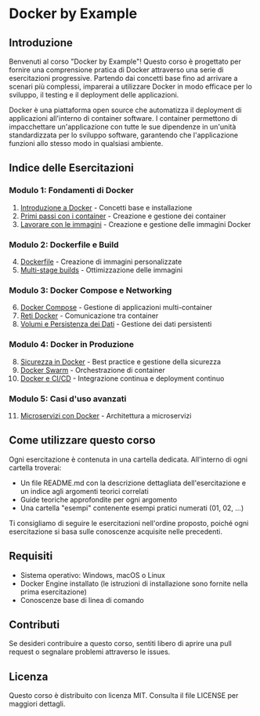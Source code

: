 # Docker by Example

## Introduzione

Benvenuti al corso "Docker by Example"! Questo corso è progettato per fornire una comprensione pratica di Docker attraverso una serie di esercitazioni progressive. Partendo dai concetti base fino ad arrivare a scenari più complessi, imparerai a utilizzare Docker in modo efficace per lo sviluppo, il testing e il deployment delle applicazioni.

Docker è una piattaforma open source che automatizza il deployment di applicazioni all'interno di container software. I container permettono di impacchettare un'applicazione con tutte le sue dipendenze in un'unità standardizzata per lo sviluppo software, garantendo che l'applicazione funzioni allo stesso modo in qualsiasi ambiente.

## Indice delle Esercitazioni

### Modulo 1: Fondamenti di Docker
1. [Introduzione a Docker](./01-IntroduzioneDocker/README.md) - Concetti base e installazione
2. [Primi passi con i container](./02-PrimiPassiContainer/README.md) - Creazione e gestione dei container
3. [Lavorare con le immagini](./03-LavorareImmagini/README.md) - Creazione e gestione delle immagini Docker

### Modulo 2: Dockerfile e Build
4. [Dockerfile](./04-Dockerfile/README.md) - Creazione di immagini personalizzate
5. [Multi-stage builds](./05-MultiStageBuild/README.md) - Ottimizzazione delle immagini

### Modulo 3: Docker Compose e Networking
6. [Docker Compose](./04-DockerCompose/README.md) - Gestione di applicazioni multi-container
7. [Reti Docker](./05-RetiDocker/README.md) - Comunicazione tra container
8. [Volumi e Persistenza dei Dati](./06-VolumePersistenza/README.md) - Gestione dei dati persistenti

### Modulo 4: Docker in Produzione
8. [Sicurezza in Docker](./08-Sicurezza/README.md) - Best practice e gestione della sicurezza
9. [Docker Swarm](./09-DockerSwarm/README.md) - Orchestrazione di container
10. [Docker e CI/CD](./10-DockerCICD/README.md) - Integrazione continua e deployment continuo

### Modulo 5: Casi d'uso avanzati
11. [Microservizi con Docker](./11-MicroserviziDocker/README.md) - Architettura a microservizi

## Come utilizzare questo corso

Ogni esercitazione è contenuta in una cartella dedicata. All'interno di ogni cartella troverai:
- Un file README.md con la descrizione dettagliata dell'esercitazione e un indice agli argomenti teorici correlati
- Guide teoriche approfondite per ogni argomento
- Una cartella "esempi" contenente esempi pratici numerati (01, 02, ...)

Ti consigliamo di seguire le esercitazioni nell'ordine proposto, poiché ogni esercitazione si basa sulle conoscenze acquisite nelle precedenti.

## Requisiti

- Sistema operativo: Windows, macOS o Linux
- Docker Engine installato (le istruzioni di installazione sono fornite nella prima esercitazione)
- Conoscenze base di linea di comando

## Contributi

Se desideri contribuire a questo corso, sentiti libero di aprire una pull request o segnalare problemi attraverso le issues.

## Licenza

Questo corso è distribuito con licenza MIT. Consulta il file LICENSE per maggiori dettagli.